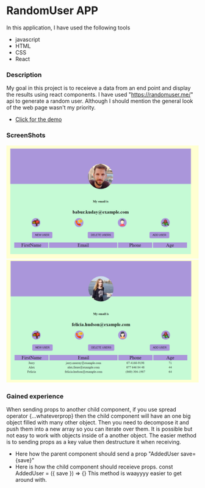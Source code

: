# RandomUser APP

In this application, I have used the following tools

- javascript
- HTML
- CSS
- React

### Description

My goal in this project is to receieve a data from an end point and display the results using react components. I have used "https://randomuser.me/" api to generate a random user. Although I should mention the general look of the web page wasn't my priority.

- [Click for the demo](https://kemal-byte.github.io/RandomUserAPI/)

### ScreenShots

![Alt text](/gif/img1.png)
![Alt text](/gif/img2.png)

### Gained experience

When sending props to another child component, if you use spread operator {...whateverprop} then
the child component will have an one big object filled with many other object. Then you need to decompose it
and push them into a new array so you can iterate over them. It is possible but not easy to work with objects inside of a another object.
The easier method is to sending props as a key value then destructure it when receiving.

- Here how the parent component should send a prop "AddedUser save={save}"
- Here is how the child component should receieve props. const AddedUser = ({ save }) => {}
  This method is waayyyy easier to get around with.
